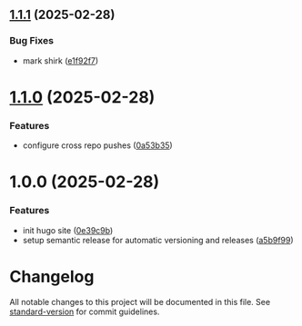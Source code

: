 ## [1.1.1](https://github.com/pelicanbaytennisgroups/www/compare/v1.1.0...v1.1.1) (2025-02-28)


### Bug Fixes

* mark shirk ([e1f92f7](https://github.com/pelicanbaytennisgroups/www/commit/e1f92f74542725f6fa82f14073b47f833e5d9533))

# [1.1.0](https://github.com/pelicanbaytennisgroups/www/compare/v1.0.0...v1.1.0) (2025-02-28)


### Features

* configure cross repo pushes ([0a53b35](https://github.com/pelicanbaytennisgroups/www/commit/0a53b3587f3a5d93a2874e7370ec3563512f2251))

# 1.0.0 (2025-02-28)


### Features

* init hugo site ([0e39c9b](https://github.com/pelicanbaytennisgroups/www/commit/0e39c9b4ca3556665d7894a21e6fcf15d65cb2a2))
* setup semantic release for automatic versioning and releases ([a5b9f99](https://github.com/pelicanbaytennisgroups/www/commit/a5b9f99229b28769cc3cabfcc0bd94caea4c5cf5))

# Changelog

All notable changes to this project will be documented in this file. See [standard-version](https://github.com/conventional-changelog/standard-version) for commit guidelines.
